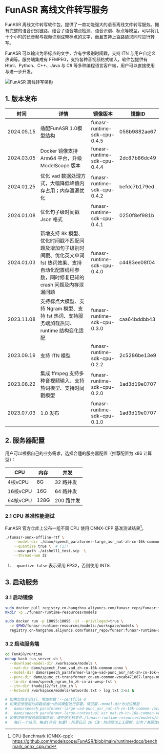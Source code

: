 # FunASR 离线文件转写服务

FunASR 离线文件转写软件包，提供了一款功能强大的语音离线文件转写服务。拥有完整的语音识别链路，结合了语音端点检测、语音识别、标点等模型，可以将几十个小时的长音频与视频识别成带标点的文字，而且支持上百路请求同时进行转写。

FunASR 可以输出为带标点的文字，含有字级别时间戳，支持 ITN 与用户自定义热词等。服务端集成有 FFMPEG，支持各种音视频格式输入。软件包提供有 Html、Python、C++、Java 与 C# 等多种编程语言客户端，用户可以直接使用与进一步开发。

![FunASR 离线转写架构](https://github.com/modelscope/FunASR/blob/main/runtime/docs/images/offline_structure.jpg?raw=true)

## 1. 版本发布

| 时间 | 详情            | 镜像版本    | 镜像ID         |
|------------|-------------|--------------|--------------|
| 2024.05.15 | 适配FunASR 1.0模型结构 | funasr-runtime-sdk-cpu-0.4.5 | 058b9882ae67 |
| 2024.03.05 | Docker 镜像支持 Arm64 平台，升级 ModelScope 版本 | funasr-runtime-sdk-cpu-0.4.4 | 2dc87b86dc49 |
| 2024.01.25 | 优化 vad 数据处理方式，大幅降低峰值内存占用；内存泄漏优化| funasr-runtime-sdk-cpu-0.4.2 | befdc7b179ed |
| 2024.01.08 | 优化句子级时间戳 Json 格式 | funasr-runtime-sdk-cpu-0.4.1 | 0250f8ef981b |
| 2024.01.03 | 新增支持 8k 模型、优化时间戳不匹配问题及增加句子级别时间戳、优化英文单词 fst 热词效果、支持自动化配置线程参数，同时修复已知的 crash 问题及内存泄漏问题 | funasr-runtime-sdk-cpu-0.4.0 | c4483ee08f04 |
| 2023.11.08 | 支持标点大模型、支持 Ngram 模型、支持 fst 热词、支持服务端加载热词、runtime 结构变化适配 | funasr-runtime-sdk-cpu-0.3.0 | caa64bddbb43 |
| 2023.09.19 | 支持 ITN 模型  | funasr-runtime-sdk-cpu-0.2.2 | 2c5286be13e9 |
| 2023.08.22 | 集成 ffmpeg 支持多种音视频输入、支持热词模型、支持时间戳模型 | funasr-runtime-sdk-cpu-0.2.0 | 1ad3d19e0707 |
| 2023.07.03 | 1.0 发布   | funasr-runtime-sdk-cpu-0.1.0 | 1ad3d19e0707 |

## 2. 服务器配置

用户可以根据自己的业务需求，选择合适的服务器配置（推荐配置为 x86 计算型）：

| CPU | 内存 | 并发 |
| --- | --- | --- |
| 4核vCPU | 8G | 32 路并发 |
| 16核vCPU | 16G | 64 路并发 |
| 64核vCPU | 128G | 200 路并发 |

### 2.1 CPU 基准性能测试

FunASR 官方仓库上公布一组不同 CPU 使用 ONNX-CPP 基准测试结果[^1]。

```bash linenums="1"
./funasr-onnx-offline-rtf \
    --model-dir ./damo/speech_paraformer-large_asr_nat-zh-cn-16k-common-vocab8404-pytorch \
    --quantize true \  # (1)!
    --wav-path ./aishell1_test.scp  \
    --thread-num 32
```

  1. `--quantize false` 表示采用 FP32，否则使用 INT8.

## 3. 启动服务

### 3.1 启动镜像

```bash linenums="1"
sudo docker pull registry.cn-hangzhou.aliyuncs.com/funasr_repo/funasr:funasr-runtime-sdk-cpu-0.4.5
mkdir -p ./funasr-runtime-resources/models

sudo docker run -p 10095:10095 -it --privileged=true \
  -v $PWD/funasr-runtime-resources/models:/workspace/models \
  registry.cn-hangzhou.aliyuncs.com/funasr_repo/funasr:funasr-runtime-sdk-cpu-0.4.5
```

### 3.2 启动服务端

```bash linenums="1"
cd FunASR/runtime
nohup bash run_server.sh \
  --download-model-dir /workspace/models \
  --vad-dir damo/speech_fsmn_vad_zh-cn-16k-common-onnx \
  --model-dir damo/speech_paraformer-large-vad-punc_asr_nat-zh-cn-16k-common-vocab8404-onnx  \
  --punc-dir damo/punc_ct-transformer_cn-en-common-vocab471067-large-onnx \
  --lm-dir damo/speech_ngram_lm_zh-cn-ai-wesp-fst \
  --itn-dir thuduj12/fst_itn_zh \
  --hotword /workspace/models/hotwords.txt > log.txt 2>&1 &

# 如果您想关闭ssl，增加参数：--certfile 0
# 如果您想使用时间戳或者nn热词模型进行部署，请设置--model-dir为对应模型：
#   damo/speech_paraformer-large-vad-punc_asr_nat-zh-cn-16k-common-vocab8404-onnx（时间戳）
#   damo/speech_paraformer-large-contextual_asr_nat-zh-cn-16k-common-vocab8404-onnx（nn热词）
# 如果您想在服务端加载热词，请在宿主机文件./funasr-runtime-resources/models/hotwords.txt配置热词（docker映射地址为/workspace/models/hotwords.txt）:
#   每行一个热词，格式(热词 权重)：阿里巴巴 20（注：热词理论上无限制，但为了兼顾性能和效果，建议热词长度不超过10，个数不超过1k，权重1~100）
```






[^1]: 
    CPU Benchmark (ONNX-cpp): https://github.com/modelscope/FunASR/blob/main/runtime/docs/benchmark_onnx_cpp.md


